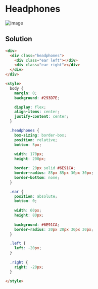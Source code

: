 # Headphones
![image](https://user-images.githubusercontent.com/88684972/185799576-93d1d1ef-04a9-433f-b57b-3a539a161dc3.png)

## Solution
```html
<div>
  <div class="headphones">
    <div class="ear left"></div>
    <div class="ear right"></div>
  </div>
</div>

<style>
  body {
    margin: 0;
    background: #293D7E;

    display: flex;
    align-items: center;
    justify-content: center;
  }

  .headphones {
    box-sizing: border-box;
    position: relative;
    bottom: 5px;
    
    width: 170px;
    height: 200px;

    border: 20px solid #6E91CA;
    border-radius: 85px 85px 30px 30px;
    border-bottom: none;
  }

  .ear {
    position: absolute;
    bottom: 0;
    
    width: 60px;
    height: 80px;
    
    background: #6E91CA;
    border-radius: 20px 20px 30px 30px;
  }

  .left {
    left: -20px;
  }
  
  .right {
    right: -20px;
  }
 
</style>
```
